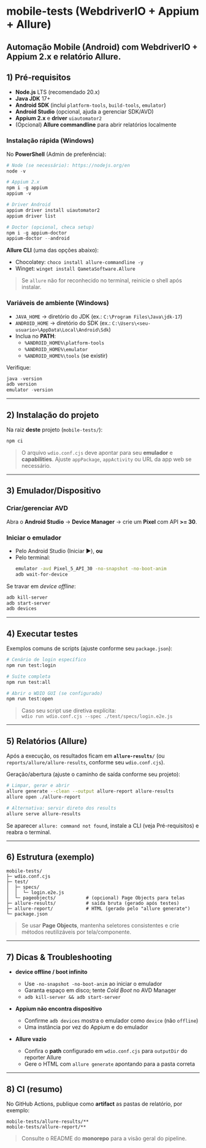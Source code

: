 # mobile-tests (WebdriverIO + Appium + Allure)

Automação **Mobile (Android)** com **WebdriverIO + Appium 2.x** e relatório **Allure**.
---

## 1) Pré‑requisitos

- **Node.js** LTS (recomendado 20.x)
- **Java JDK** 17+
- **Android SDK** (inclui `platform-tools`, `build-tools`, `emulator`)
- **Android Studio** (opcional, ajuda a gerenciar SDK/AVD)
- **Appium 2.x** e **driver** `uiautomator2`
- (Opcional) **Allure commandline** para abrir relatórios localmente

### Instalação rápida (Windows)

No **PowerShell** (Admin de preferência):

```powershell
# Node (se necessário): https://nodejs.org/en
node -v

# Appium 2.x
npm i -g appium
appium -v

# Driver Android
appium driver install uiautomator2
appium driver list

# Doctor (opcional, checa setup)
npm i -g appium-doctor
appium-doctor --android
```

**Allure CLI** (uma das opções abaixo):
- Chocolatey: `choco install allure-commandline -y`
- Winget: `winget install QametaSoftware.Allure`

> Se `allure` não for reconhecido no terminal, reinicie o shell após instalar.

### Variáveis de ambiente (Windows)

- `JAVA_HOME` → diretório do JDK (ex.: `C:\Program Files\Java\jdk-17`)
- `ANDROID_HOME` → diretório do SDK (ex.: `C:\Users\<seu-usuario>\AppData\Local\Android\Sdk`)
- Inclua no **PATH**:
  - `%ANDROID_HOME%\platform-tools`
  - `%ANDROID_HOME%\emulator`
  - `%ANDROID_HOME%\tools` (se existir)

Verifique:
```powershell
java -version
adb version
emulator -version
```

---

## 2) Instalação do projeto

Na raiz **deste** projeto (`mobile-tests/`):

```bash
npm ci
```

> O arquivo `wdio.conf.cjs` deve apontar para seu **emulador** e **capabilities**. Ajuste `appPackage`, `appActivity` ou URL da app web se necessário.

---

## 3) Emulador/Dispositivo

### Criar/gerenciar AVD
Abra o **Android Studio** → **Device Manager** → crie um **Pixel** com API **>= 30**.

### Iniciar o emulador
- Pelo Android Studio (Iniciar ▶️), **ou**
- Pelo terminal:
  ```bash
  emulator -avd Pixel_5_API_30 -no-snapshot -no-boot-anim
  adb wait-for-device
  ```

Se travar em *device offline*:
```bash
adb kill-server
adb start-server
adb devices
```

---

## 4) Executar testes

Exemplos comuns de scripts (ajuste conforme seu `package.json`):

```bash
# Cenário de login específico
npm run test:login

# Suíte completa
npm run test:all

# Abrir o WDIO GUI (se configurado)
npm run test:open
```

> Caso seu script use diretiva explícita:  
> `wdio run wdio.conf.cjs --spec ./test/specs/login.e2e.js`

---

## 5) Relatórios (Allure)

Após a execução, os resultados ficam em **`allure-results/`** (ou `reports/allure/allure-results`, conforme seu `wdio.conf.cjs`).

Geração/abertura (ajuste o caminho de saída conforme seu projeto):

```bash
# Limpar, gerar e abrir
allure generate --clean --output allure-report allure-results
allure open ./allure-report

# Alternativa: servir direto dos results
allure serve allure-results
```

Se aparecer `allure: command not found`, instale a CLI (veja Pré-requisitos) e reabra o terminal.

---

## 6) Estrutura (exemplo)

```
mobile-tests/
├─ wdio.conf.cjs
├─ test/
│  ├─ specs/
│  │  └─ login.e2e.js
│  └─ pageobjects/           # (opcional) Page Objects para telas
├─ allure-results/           # saída bruta (gerado após testes)
├─ allure-report/            # HTML (gerado pelo "allure generate")
└─ package.json
```

> Se usar **Page Objects**, mantenha seletores consistentes e crie métodos reutilizáveis por tela/componente.

---

## 7) Dicas & Troubleshooting

- **device offline / boot infinito**  
  - Use `-no-snapshot -no-boot-anim` ao iniciar o emulador  
  - Garanta espaço em disco; tente *Cold Boot* no AVD Manager  
  - `adb kill-server && adb start-server`

- **Appium não encontra dispositivo**  
  - Confirme `adb devices` mostra o emulador como `device` (não `offline`)  
  - Uma instância por vez do Appium e do emulador

- **Allure vazio**  
  - Confira o **path** configurado em `wdio.conf.cjs` para `outputDir` do reporter Allure  
  - Gere o HTML com `allure generate` apontando para a pasta correta

---

## 8) CI (resumo)

No GitHub Actions, publique como **artifact** as pastas de relatório, por exemplo:
```
mobile-tests/allure-results/**
mobile-tests/allure-report/**
```

> Consulte o README do **monorepo** para a visão geral do pipeline.
